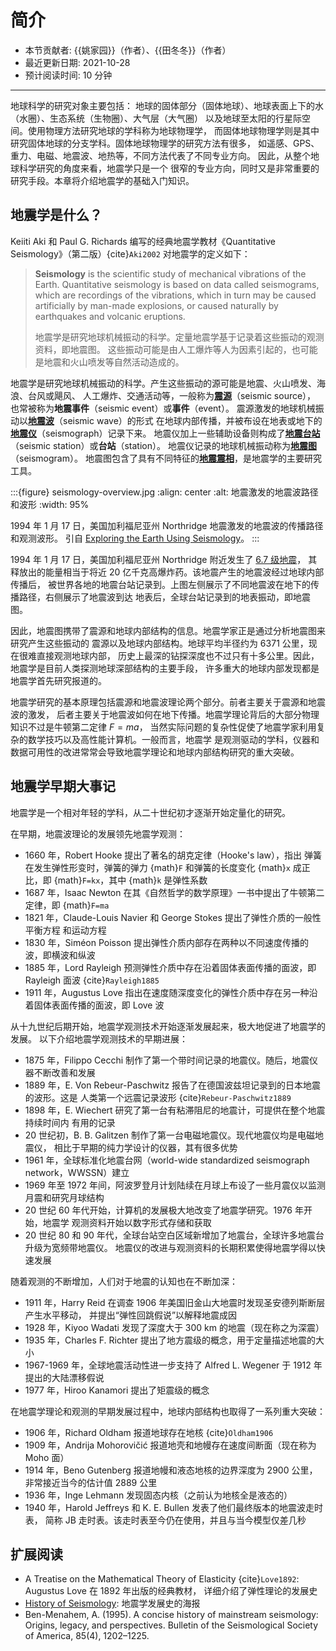 # 简介

- 本节贡献者: {{姚家园}}（作者）、{{田冬冬}}（作者）
- 最近更新日期: 2021-10-28
- 预计阅读时间: 10 分钟

---

地球科学的研究对象主要包括：
地球的固体部分（固体地球）、地球表面上下的水（水圈）、生态系统（生物圈）、大气层（大气圈）
以及地球至太阳的行星际空间。使用物理方法研究地球的学科称为地球物理学，
而固体地球物理学则是其中研究固体地球的分支学科。固体地球物理学的研究方法有很多，
如遥感、GPS、重力、电磁、地震波、地热等，不同方法代表了不同专业方向。
因此，从整个地球科学研究的角度来看，地震学只是一个
很窄的专业方向，同时又是非常重要的研究手段。本章将介绍地震学的基础入门知识。

## 地震学是什么？

Keiiti Aki 和 Paul G. Richards 编写的经典地震学教材《Quantitative Seismology》（第二版）{cite}`Aki2002`
对地震学的定义如下：

> **Seismology** is the scientific study of mechanical vibrations of the Earth.
> Quantitative seismology is based on data called seismograms,
> which are recordings of the vibrations,
> which in turn may be caused artificially by man-made explosions,
> or caused naturally by earthquakes and volcanic eruptions.
>
> 地震学是研究地球机械振动的科学。定量地震学基于记录着这些振动的观测资料，即地震图。
> 这些振动可能是由人工爆炸等人为因素引起的，也可能是地震和火山喷发等自然活动造成的。

地震学是研究地球机械振动的科学。产生这些振动的源可能是地震、火山喷发、海浪、台风或飓风、
人工爆炸、交通活动等，一般称为[**震源**](seismic-source.md)（seismic source），
也常被称为**地震事件**（seismic event）或**事件**（event）。
震源激发的地球机械振动以[**地震波**](seismic-wave.md)（seismic wave）的形式
在地球内部传播，并被布设在地表或地下的[**地震仪**](seismograph.md)（seismograph）记录下来。
地震仪加上一些辅助设备则构成了[**地震台站**](station.md)（seismic station）或**台站**（station）。
地震仪记录的地球机械振动称为[**地震图**](seismogram.md)（seismogram）。
地震图包含了具有不同特征的[**地震震相**](seismic-phase.md)，是地震学的主要研究工具。

:::{figure} seismology-overview.jpg
:align: center
:alt: 地震激发的地震波路径和波形
:width: 95%

1994 年 1 月 17 日，美国加利福尼亚州 Northridge 地震激发的地震波的传播路径和观测波形。
引自 [Exploring the Earth Using Seismology](https://www.iris.edu/hq/inclass/fact-sheet/exploring_earth_using_seismology)。
:::

1994 年 1 月 17 日，美国加利福尼亚州 Northridge 附近发生了 [6.7 级地震](https://earthquake.usgs.gov/earthquakes/eventpage/ci3144585/)，
其释放出的能量相当于将近 20 亿千克高爆炸药。该地震产生的地震波经过地球内部传播后，
被世界各地的地震台站记录到。上图左侧展示了不同地震波在地下的传播路径，右侧展示了地震波到达
地表后，全球台站记录到的地表振动，即地震图。

因此，地震图携带了震源和地球内部结构的信息。地震学家正是通过分析地震图来研究产生这些振动的
震源以及地球内部结构。地球平均半径约为 6371 公里，现在很难直接观测地球内部，
历史上最深的钻探深度也不过只有十多公里。因此，地震学是目前人类探测地球深部结构的主要手段，
许多重大的地球内部发现都是地震学首先研究报道的。

地震学研究的基本原理包括震源和地震波理论两个部分。前者主要关于震源和地震波的激发，
后者主要关于地震波如何在地下传播。地震学理论背后的大部分物理知识不过是牛顿第二定律 $F=ma$，
当然实际问题的复杂性促使了地震学家利用复杂的数学技巧以及高性能计算机。一般而言，地震学
是观测驱动的学科，仪器和数据可用性的改进常常会导致地震学理论和地球内部结构研究的重大突破。

## 地震学早期大事记

地震学是一个相对年轻的学科，从二十世纪初才逐渐开始定量化的研究。

在早期，地震波理论的发展领先地震学观测：

- 1660 年，Robert Hooke 提出了著名的胡克定律（Hooke's law），指出
  弹簧在发生弹性形变时，弹簧的弹力 {math}`F` 和弹簧的长度变化 {math}`x`
  成正比，即 {math}`F=kx`，其中 {math}`k` 是弹性系数
- 1687 年，Isaac Newton 在其《自然哲学的数学原理》一书中提出了牛顿第二定律，即 {math}`F=ma`
- 1821 年，Claude-Louis Navier 和 George Stokes 提出了弹性介质的一般性平衡方程
  和运动方程
- 1830 年，Siméon Poisson 提出弹性介质内部存在两种以不同速度传播的波，即横波和纵波
- 1885 年，Lord Rayleigh 预测弹性介质中存在沿着固体表面传播的面波，即 Rayleigh 面波 {cite}`Rayleigh1885`
- 1911 年，Augustus Love 指出在速度随深度变化的弹性介质中存在另一种沿着固体表面传播的面波，即 Love 波

从十九世纪后期开始，地震学观测技术开始逐渐发展起来，极大地促进了地震学的发展。
以下介绍地震学观测技术的早期进展：

- 1875 年，Filippo Cecchi 制作了第一个带时间记录的地震仪。随后，地震仪器不断改善和发展
- 1889 年，E. Von Rebeur-Paschwitz 报告了在德国波兹坦记录到的日本地震的波形。这是
  人类第一个远震记录波形 {cite}`Rebeur-Paschwitz1889`
- 1898 年，E. Wiechert 研究了第一台有粘滞阻尼的地震计，可提供在整个地震持续时间内
  有用的记录
- 20 世纪初，B. B. Galitzen 制作了第一台电磁地震仪。现代地震仪均是电磁地震仪，
  相比于早期的纯力学设计的仪器，其有很多优势
- 1961 年，全球标准化地震台网（world-wide standardized seismograph network，WWSSN）建立
- 1969 年至 1972 年间，阿波罗登月计划陆续在月球上布设了一些月震仪以监测月震和研究月球结构
- 20 世纪 60 年代开始，计算机的发展极大地改变了地震学研究。1976 年开始，地震学
  观测资料开始以数字形式存储和获取
- 20 世纪 80 和 90 年代，全球台站空白区域新增加了地震台，全球许多地震台升级为宽频带地震仪。
  地震仪的改进与观测资料的长期积累使得地震学得以快速发展

随着观测的不断增加，人们对于地震的认知也在不断加深：

- 1911 年，Harry Reid 在调查 1906 年美国旧金山大地震时发现圣安德列斯断层产生水平移动，
  并提出“弹性回跳假说”以解释地震成因
- 1928 年，Kiyoo Wadati 发现了深度大于 300 km 的地震（现在称之为深震）
- 1935 年，Charles F. Richter 提出了地方震级的概念，用于定量描述地震的大小
- 1967-1969 年，全球地震活动性进一步支持了 Alfred L. Wegener 于 1912 年提出的大陆漂移假说
- 1977 年，Hiroo Kanamori 提出了矩震级的概念

在地震学理论和观测的早期发展过程中，地球内部结构也取得了一系列重大突破：

- 1906 年，Richard Oldham 报道地球存在地核 {cite}`Oldham1906`
- 1909 年，Andrija Mohorovičić 报道地壳和地幔存在速度间断面（现在称为 Moho 面）
- 1914 年，Beno Gutenberg 报道地幔和液态地核的边界深度为 2900 公里，
  非常接近当今的估计值 2889 公里
- 1936 年，Inge Lehmann 发现固态内核（之前认为地核全是液态的）
- 1940 年，Harold Jeffreys 和 K. E. Bullen 发表了他们最终版本的地震波走时表，
  简称 JB 走时表。该走时表至今仍在使用，并且与当今模型仅差几秒


## 扩展阅读

- A Treatise on the Mathematical Theory of Elasticity {cite}`Love1892`: Augustus Love 在 1892 年出版的经典教材，
  详细介绍了弹性理论的发展史
- [History of Seismology](https://www.iris.edu/hq/inclass/poster/history_of_seismology): 地震学发展史的海报
- Ben-Menahem, A. (1995). A concise history of mainstream seismology: Origins, legacy, and perspectives.
  Bulletin of the Seismological Society of America, 85(4), 1202–1225.

